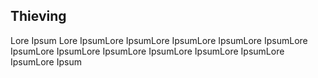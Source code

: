 ## Thieving ##

Lore Ipsum Lore IpsumLore IpsumLore IpsumLore IpsumLore IpsumLore IpsumLore IpsumLore IpsumLore IpsumLore IpsumLore IpsumLore IpsumLore Ipsum
